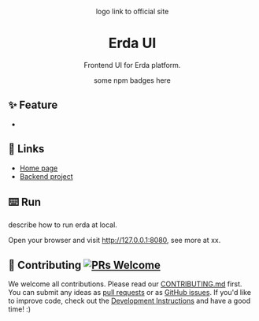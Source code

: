 <p align="center">
  logo link to official site
</p>

<h1 align="center">Erda UI</h1>

<div align="center">

Frontend UI for Erda platform.

some npm badges here
</div>

## ✨ Feature

-


## 🔗 Links

- [Home page](https://erda.cloud)
- [Backend project](https://https://github.com/erda-project)

## ⌨️ Run

describe how to run erda at local.

Open your browser and visit http://127.0.0.1:8080, see more at xx.

## 🤝 Contributing [![PRs Welcome](https://img.shields.io/badge/PRs-welcome-brightgreen.svg?style=flat-square)](http://makeapullrequest.com)

We welcome all contributions. Please read our [CONTRIBUTING.md](https://github.com/erda-project/erda-ui/blob/master/.github/CONTRIBUTING.md) first. You can submit any ideas as [pull requests](https://github.com/erda-project/erda-ui/pulls) or as [GitHub issues](https://github.com/erda-project/erda-ui/issues). If you'd like to improve code, check out the [Development Instructions](https://github.com/erda-project/erda-ui/wiki/Development) and have a good time! :)
